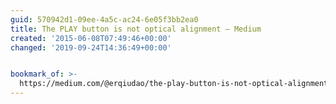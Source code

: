 ```yaml
---
guid: 570942d1-09ee-4a5c-ac24-6e05f3bb2ea0
title: The PLAY button is not optical alignment — Medium
created: '2015-06-08T07:49:46+00:00'
changed: '2019-09-24T14:36:49+00:00'


bookmark_of: >-
  https://medium.com/@erqiudao/the-play-button-is-not-optical-alignment-4cea11bda175
---
```




